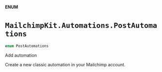 **ENUM**

# `MailchimpKit.Automations.PostAutomations`

```swift
enum PostAutomations
```

Add automation

Create a new classic automation in your Mailchimp account.
